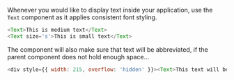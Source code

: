 Whenever you would like to display text inside your application, use the `Text` component as it applies consistent font styling.

```javascript
<Text>This is medium text</Text>
<Text size='s'>This is small text</Text>
```

The component will also make sure that text will be abbreviated, if the parent component does not hold enough space…

```javascript
<div style={{ width: 215, overflow: 'hidden' }}><Text>This text will be abbreviated use fonts provided from the theme</Text></div>
```
